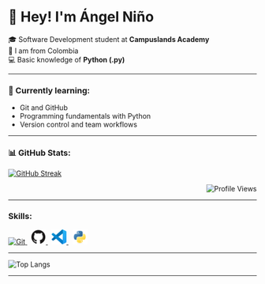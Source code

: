 # 👋 Hey! I'm **Ángel Niño**

🎓 Software Development student at **Campuslands Academy**  
📍 I am from Colombia   
💻 Basic knowledge of **Python (.py)**  

---

### 🧠 Currently learning:
- Git and GitHub
- Programming fundamentals with Python
- Version control and team workflows

---
### 📊 GitHub Stats:

[![GitHub Streak](https://github-readme-streak-stats.herokuapp.com?user=angeldavila00&theme=cyber-streakglow&hide_border=false&locale=es&short_numbers=false&date_format=d%2Fm%2FY)](https://git.io/streak-stats)

<div align="right">
  <img src="https://komarev.com/ghpvc/?username=angeldavila00&label=Profile%20Views&color=190040&style=flat" alt="Profile Views" height="27" />
</div>

---

### Skills:

<p>
  <a href="https://git-scm.com/" target="_blank">
    <img src="https://www.vectorlogo.zone/logos/git-scm/git-scm-icon.svg" alt="Git" width="30" />
  </a>
  &nbsp;
  <a href="https://github.com/" target="_blank">
    <img src="https://raw.githubusercontent.com/devicons/devicon/master/icons/github/github-original.svg" alt="GitHub" width="30"/>
  </a>
  &nbsp;
  <a href="https://code.visualstudio.com/" target="_blank">
    <img src="https://raw.githubusercontent.com/devicons/devicon/master/icons/vscode/vscode-original.svg" alt="VS Code" width="30"/>
  </a>
  &nbsp;
  <a href="https://www.python.org/" target="_blank">
    <img src="https://raw.githubusercontent.com/devicons/devicon/master/icons/python/python-original.svg" alt="Python" width="30"/>
  </a>
</p>

---


![Top Langs](https://github-readme-stats.vercel.app/api/top-langs/?username=angeldavila00&layout=compact&theme=radical)

---

